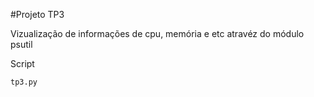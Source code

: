 #Projeto TP3

Vizualização de informações 
de cpu, memória e etc
atravéz do módulo psutil

Script

`tp3.py`